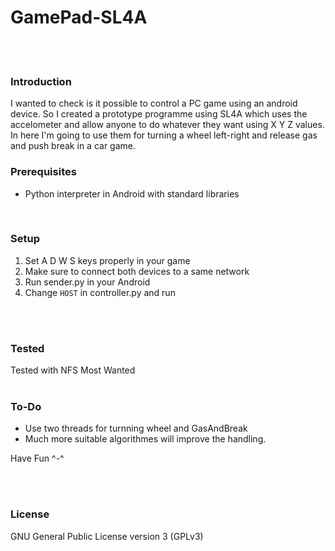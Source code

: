 # GamePad-SL4A
<br><br>

### Introduction
I wanted to check is it possible to control a PC game using an android device. So I created a prototype programme using SL4A which uses the accelometer and allow anyone to do whatever they want using X Y Z values. In here I'm going to use them for turning a wheel left-right and release gas and push break in a car game.
<br>


### Prerequisites 
 - Python interpreter in Android with standard libraries
<br>


### Setup
1. Set A D W S keys properly in your game
2. Make sure to connect both devices to a same network
3. Run sender.py in your Android
4. Change `HOST` in controller.py and run

<br><br>

### Tested 
Tested with NFS Most Wanted
<br><br>

### To-Do
- Use two threads for turnning wheel and GasAndBreak
- Much more suitable algorithmes will improve the handling.



Have Fun ^-^

<br><br>

### License
GNU General Public License version 3 (GPLv3)

